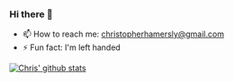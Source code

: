 ### Hi there 👋

- 📫  How to reach me:
christopherhamersly@gmail.com
- ⚡ Fun fact: 
I'm left handed

[![Chris' github stats](https://github-readme-stats.vercel.app/api?username=christopherhamersly)](https://github.com/christopherhamersly/github-readme-stats)


